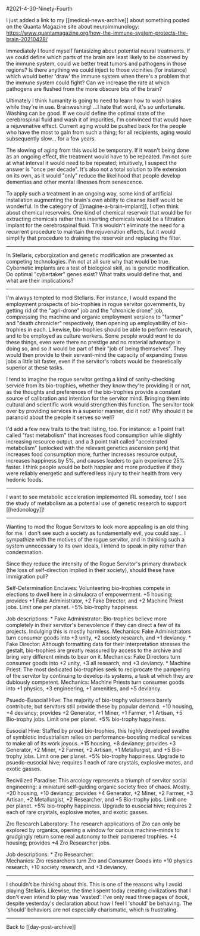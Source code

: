 #2021-4-30-Ninety-Fourth

I just added a link to my [[medical-news-archive]] about something posted on the Quanta Magazine site about neuroimmunology:
https://www.quantamagazine.org/how-the-immune-system-protects-the-brain-20210428/

Immediately I found myself fantasizing about potential neural treatments.  If we could define which parts of the brain are least likely to be observed by the immune system, could we better treat tumors and pathogens in those regions?  Is there anything we could inject to those vicinities (for instance) which would better 'draw' the immune system when there's a problem that the immune system could fight?  Can we increase the rate at which pathogens are flushed from the more obscure bits of the brain?

Ultimately I think humanity is going to need to learn how to wash brains while they're in use.  Brainwashing!  ...I hate that word, it's so unfortunate.  Washing can be good.  If we could define the optimal state of the cerebrospinal fluid and wash it of impurities, I'm convinced that would have a rejuvenative effect.  Current aging would be pushed back for the people who have the most to gain from such a thing; for all recipients, aging would subsequently slow... for a few years.

The slowing of aging from this would be temporary.  If it wasn't being done as an ongoing effect, the treatment would have to be repeated.  I'm not sure at what interval it would need to be repeated; intuitively, I suspect the answer is "once per decade".  It's also not a total solution to life extension on its own, as it would "only" reduce the likelihood that people develop dementias and other mental illnesses from senescence.

To apply such a treatment in an ongoing way, some kind of artificial installation augmenting the brain's own ability to cleanse itself would be wonderful.  In the category of [[imagine-a-brain-implant]], I often think about chemical reservoirs.  One kind of chemical reservoir that would be for extracting chemicals rather than inserting chemicals would be a filtration implant for the cerebrospinal fluid.  This wouldn't eliminate the need for a recurrent procedure to maintain the rejuvenation effects, but it would simplify that procedure to draining the reservoir and replacing the filter.

---
In Stellaris, cyborgization and genetic modification are presented as competing technologies.  I'm not at all sure why that would be true.  Cybernetic implants are a test of biological skill, as is genetic modification.  Do optimal "cybertaker" genes exist?  What traits would define that, and what are their implications?

---
I'm always tempted to mod Stellaris.  For instance, I would expand the employment prospects of bio-trophies in rogue servitor governments, by getting rid of the "agri-drone" job and the "chronicle drone" job, compressing the machine and organic employment versions to "farmer" and "death chronicler" respectively, then opening up employability of bio-trophies in each.  Likewise, bio-trophies should be able to perform research, and to be employed as culture workers.  Some people would *want* to do these things, even were there no prestige and no material advantage in doing so, and so it would be part of their "job of being themselves".  They would then provide to their servant-mind the capacity of expanding these jobs a little bit faster, even if the servitor's robots would be theoretically superior at these tasks.

I tend to imagine the rogue servitor getting a kind of sanity-checking service from its bio-trophies, whether they know they're providing it or not, as the thoughts and preferences of the bio-trophies provide a constant source of calibration and intention for the servitor mind.  Bringing them into cultural and scientific work would strengthen this function.  The servitor took over by providing services in a superior manner, did it not?  Why should it be paranoid about the people it serves so well?

I'd add a few new traits to the trait listing, too.  For instance: a 1 point trait called "fast metabolism" that increases food consumption while slightly increasing resource output, and a 3 point trait called "accelerated metabolism" (unlocked with the relevant genetics ascension perk) that increases food consumption more, further increases resource output, increases happiness by 5%, and causes leaders to gain experience 25% faster.  I think people would be both happier and more productive if they were reliably energetic and suffered less injury to their health from very hedonic foods.

---
I want to see metabolic acceleration implemented IRL someday, too!  I see the study of metabolism as a potential use of genetic research to support [[hedonology]]!

---
Wanting to mod the Rogue Servitors to look more appealing is an old thing for me.  I don't see such a society as fundamentally evil, you could say...  I sympathize with the motives of the rogue servitor, and in thinking such a system unnecessary to its own ideals, I intend to speak in pity rather than condemnation.

Since they reduce the intensity of the Rogue Servitor's primary drawback (the loss of self-direction implied in their society), should these have immigration pull?

Self-Determination Enclaves:  Volunteering bio-trophies compete in elections to dwell here in a simulacra of empowerment.  +5 housing; provides +1 Fake Administrator, +2 Fake Director, and +2 Machine Priest jobs.  Limit one per planet.  +5% bio-trophy happiness.

Job descriptions:
	* Fake Administrator:  Bio-trophies believe more completely in their servitor's benevolence if they can direct a few of its projects.  Indulging this is mostly harmless.
		Mechanics:  Fake Administrators turn consumer goods into +3 unity, +2 society research, and +1 deviancy.
	* Fake Director:  Although formatting data for their interpretation stresses the gestalt, bio-trophies are greatly reassured by access to the archive and bring very different minds to bear on it.
		Mechanics:  Fake Directors turn consumer goods into +2 unity, +3 all research, and +3 deviancy.
	* Machine Priest:  The most dedicated bio-trophies seek to reciprocate the pampering of the servitor by continuing to develop its systems, a task at which they are dubiously competent.
		Mechanics:  Machine Priests turn consumer goods into +1 physics, +3 engineering, +1 amenities, and +5 deviancy.

Psuedo-Eusocial Hive:  The majority of bio-trophy volunteers barely contribute, but servitors still provide these by popular demand.  +10 housing, +4 deviancy; provides +2 Generator, +1 Miner, +1 Farmer, +1 Artisan, +5 Bio-trophy jobs.  Limit one per planet.  +5% bio-trophy happiness.

Eusocial Hive:  Staffed by proud bio-trophies, this highly developed swathe of symbiotic industrialism relies on performance-boosting medical services to make all of its work joyous.  +15 housing, +8 deviancy; provides +3 Generator, +2 Miner, +2 Farmer, +2 Artisan, +1 Metallurgist, and +5 Bio-trophy jobs.  Limit one per planet.  +5% bio-trophy happiness.  Upgrade to psuedo-eusocial hive; requires 1 each of rare crystals, explosive motes, and exotic gasses.

Recivilized Paradise:  This arcology represents a triumph of servitor social engineering: a miniature self-guiding organic society free of chaos.  Mostly.  +20 housing, +10 deviancy; provides +4 Generator, +2 Miner, +2 Farmer, +3 Artisan, +2 Metallurgist, +2 Researcher, and +5 Bio-trophy jobs.  Limit one per planet.  +5% bio-trophy happiness.  Upgrade to eusocial hive; requires 2 each of rare crystals, explosive motes, and exotic gasses.

Zro Research Laboratory:  The research applications of Zro can only be explored by organics, opening a window for curious machine-minds to grudgingly return some real autonomy to their pampered trophies.  +4 housing; provides +4 Zro Researcher jobs.

Job descriptions:
	* Zro Researcher:  
		Mechanics:  Zro researchers turn Zro and Consumer Goods into +10 physics research, +10 society research, and +3 deviancy.

---

I shouldn't be thinking about this.  This is one of the reasons why I avoid playing Stellaris.  Likewise, the time I spent today creating civilizations that I don't even intend to play was 'wasted'.  I've only read three pages of *book*, despite yesterday's declaration about how I feel I 'should' be behaving.  The 'should' behaviors are not especially charismatic, which is frustrating.

---
Back to [[day-post-archive]]